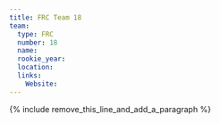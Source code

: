 ```yaml
---
title: FRC Team 18
team:
  type: FRC
  number: 18
  name:
  rookie_year:
  location:
  links:
    Website:
---
```


{% include remove_this_line_and_add_a_paragraph %}
